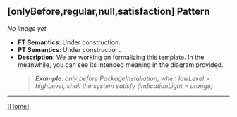## [onlyBefore,regular,null,satisfaction] Pattern
_No image yet_
 * **FT Semantics**: Under construction.
 * **PT Semantics**: Under construction.
 * **Description**: We are working on formalizing this template. In the meanwhile, you can see its intended meaning in the diagram provided.
   > **_Example_**: _only before PackageInstallation,  when lowLevel > highLevel, shall the system    satisfy (indicationLight = orange)_   
***
[[Home]](../semantics.md)